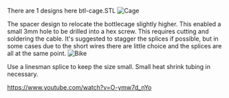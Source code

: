 There are 1 designs here
btl-cage.STL
![Cage](/Stem/Images/BTL-cage.jpg "Bottle Cage")


The spacer design to relocate the bottlecage slightly higher. This enabled a small 3mm hole to be drilled into a hex screw. This requires cutting and soldering the cable. It's suggested to stagger the splices if possible, but in some cases due to the short wires there are little choice and the splices are all at the same point.
![Bike](/Stem/Images/Bike.jpg "Bike")

Use a linesman splice to keep the size small. Small heat shrink tubing in necessary.

https://www.youtube.com/watch?v=O-ymw7d_nYo